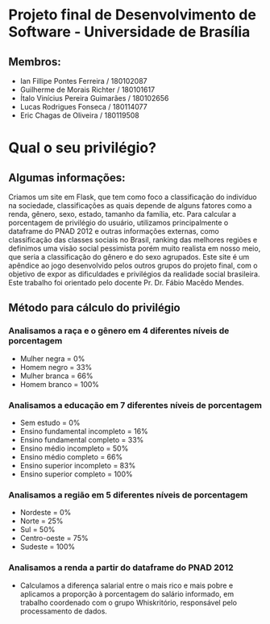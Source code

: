 # Projeto final de Desenvolvimento de Software - Universidade de Brasília

## Membros:

- Ian Fillipe Pontes Ferreira / 180102087
- Guilherme de Morais Richter / 180101617
- Ítalo Vinícius Pereira Guimarães / 180102656
- Lucas Rodrigues Fonseca / 180114077
- Eric Chagas de Oliveira / 180119508

# Qual o seu privilégio?

## Algumas informações:
Criamos um site em Flask, que tem como foco a classificação do indivíduo na sociedade, classificações as quais depende de alguns fatores como a renda, gênero, sexo, estado, tamanho da família, etc.
Para calcular a porcentagem de privilégio do usuário, utilizamos principalmente o dataframe do PNAD 2012 e outras informações externas, como classificação das classes sociais no Brasil, ranking das melhores regiões e definimos uma visão social pessimista porém muito realista em nosso meio, que seria a classificação do gênero e do sexo agrupados.
Este site é um apêndice ao jogo desenvolvido pelos outros grupos do projeto final, com o objetivo de expor as dificuldades e privilégios da realidade social brasileira.
Este trabalho foi orientado pelo docente Pr. Dr. Fábio Macêdo Mendes.

## Método para cálculo do privilégio
### Analisamos a raça e o gênero em 4 diferentes níveis de porcentagem

- Mulher negra = 0%
- Homem negro = 33%
- Mulher branca = 66%
- Homem branco = 100%

### Analisamos a educação em 7 diferentes níveis de porcentagem

- Sem estudo = 0%
- Ensino fundamental incompleto = 16%
- Ensino fundamental completo = 33%
- Ensino médio incompleto = 50%
- Ensino médio completo = 66%
- Ensino superior incompleto = 83%
- Ensino superior completo = 100%

### Analisamos a região em 5 diferentes níveis de porcentagem
- Nordeste = 0%
- Norte = 25%
- Sul = 50%
- Centro-oeste = 75%
- Sudeste = 100%

### Analisamos a renda a partir do dataframe do PNAD 2012
- Calculamos a diferença salarial entre o mais rico e mais pobre e aplicamos a proporção à porcentagem do salário informado, em trabalho coordenado com o grupo Whiskritório, responsável pelo processamento de dados.



